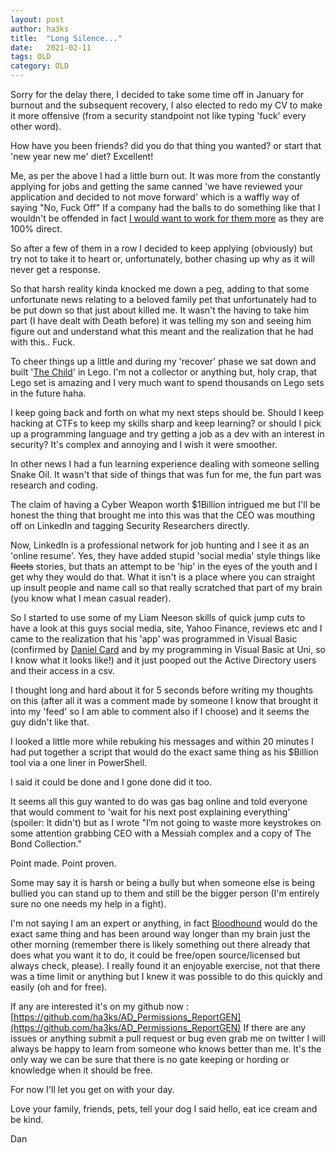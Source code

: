 ```yaml
---
layout: post
author: ha3ks
title:  "Long Silence..."
date:   2021-02-11
tags: OLD
category: OLD
---
```


Sorry for the delay there, I decided to take some time off in January for burnout and the subsequent recovery, I also elected to redo my CV to make it more offensive (from a security standpoint not like typing 'fuck' every other word). 

How have you been friends? did you do that thing you wanted? or start that 'new year new me' diet? Excellent!

<!--more-->

Me, as per the above I had a little burn out. It was more from the constantly applying for jobs and getting the same canned 'we have reviewed your application and decided to not move forward' which is a waffly way of saying "No, Fuck Off" If a company had the balls to do something like that I wouldn't be offended in fact <u>I would want to work for them more</u> as they are 100% direct.

So after a few of them in a row I decided to keep applying (obviously) but try not to take it to heart or, unfortunately, bother chasing up why as it will never get a response.

So that harsh reality kinda knocked me down a peg, adding to that some unfortunate news relating to a beloved family pet that unfortunately had to be put down so that just about killed me. It wasn't the having to take him part (I have dealt with Death before) it was telling my son and seeing him figure out and understand what this meant and the realization that he had with this.. Fuck.

To cheer things up a little and during my 'recover' phase we sat down and built '[The Child](https://www.lego.com/en-gb/product/the-child-75318)' in Lego. I'm not a collector or anything but, holy crap, that Lego set is amazing and I very much want to spend thousands on Lego sets in the future haha.

I keep going back and forth on what my next steps should be. Should I keep hacking at CTFs to keep my skills sharp and keep learning? or should I pick up a programming language and try getting a job as a dev with an interest in security? It's complex and annoying and I wish it were smoother.

In other news I had a fun learning experience dealing with someone selling Snake Oil. It wasn't that side of things that was fun for me, the fun part was research and coding.

The claim of having a Cyber Weapon worth $1Billion intrigued me but I'll be honest the thing that brought me into this was that the CEO was mouthing off on LinkedIn and tagging Security Researchers directly.

Now, LinkedIn is a professional network for job hunting and I see it as an 'online resume'. Yes, they have added stupid 'social media' style things like ~~fleets~~ stories, but thats an attempt to be 'hip' in the eyes of the youth and I get why they would do that. What it isn't is a place where you can straight up insult people and name call so that really scratched that part of my brain (you know what I mean casual reader).

So I started to use some of my Liam Neeson skills of quick jump cuts to have a look at this guys social media, site, Yahoo Finance, reviews etc and I came to the realization that his 'app' was programmed in Visual Basic (confirmed by [Daniel Card](https://twitter.com/UK_Daniel_Card) and by my programming in Visual Basic at Uni, so I know what it looks like!) and it just pooped out the Active Directory users and their access in a csv.

I thought long and hard about it for 5 seconds before writing my thoughts on this (after all it was a comment made by someone I know that brought it into my 'feed' so I am able to comment also if I choose) and it seems the guy didn't like that.

I looked a little more while rebuking his messages and within 20 minutes I had put together a script that would do the exact same thing as his $Billion tool via a one liner in PowerShell.

I said it could be done and I gone done did it too.

It seems all this guy wanted to do was gas bag online and told everyone that would comment to 'wait for his next post explaining everything' (spoiler: It didn't) but as I wrote "I’m not going to waste more keystrokes on some attention grabbing CEO with a Messiah complex and a copy of The Bond Collection."

Point made. Point proven.

Some may say it is harsh or being a bully but when someone else is being bullied you can stand up to them and still be the bigger person (I'm entirely sure no one needs my help in a fight).

I'm not saying I am an expert or anything, in fact [Bloodhound](https://github.com/BloodHoundAD/BloodHound) would do the exact same thing and has been around way longer than my brain just the other morning (remember there is likely something out there already that does what you want it to do, it could be free/open source/licensed but always check, please). I really found it an enjoyable exercise, not that there was a time limit or anything but I knew it was possible to do this quickly and easily (oh and for free).

If any are interested it's on my github now : [https://github.com/ha3ks/AD_Permissions_ReportGEN](https://github.com/ha3ks/AD_Permissions_ReportGEN) If there are any issues or anything submit a pull request or bug even grab me on twitter I will always be happy to learn from someone who knows better than me. It's the only way we can be sure that there is no gate keeping or hording or knowledge when it should be free.

For now I'll let you get on with your day.

Love your family, friends, pets, tell your dog I said hello, eat ice cream and be kind.

Dan